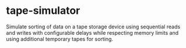 # tape-simulator
Simulate sorting of data on a tape storage device using sequential reads and writes with configurable delays while respecting memory limits and using additional temporary tapes for sorting.
